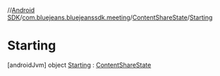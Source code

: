 //[Android SDK](../../../../index.md)/[com.bluejeans.bluejeanssdk.meeting](../../index.md)/[ContentShareState](../index.md)/[Starting](index.md)



# Starting  
 [androidJvm] object [Starting](index.md) : [ContentShareState](../index.md)   

